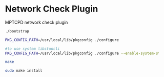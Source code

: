 # Network Check Plugin

MPTCPD network check plugin

```sh
./bootstrap

PKG_CONFIG_PATH=/usr/local/lib/pkgconfig ./configure

#to use system libstuncli
PKG_CONFIG_PATH=/usr/local/lib/pkgconfig ./configure --enable-system-stuncli

make 

sudo make install

```

